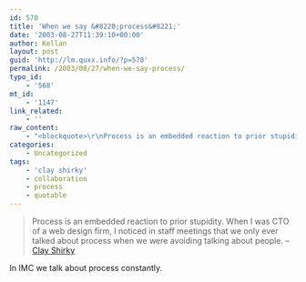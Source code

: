 ```yaml
---
id: 570
title: 'When we say &#8220;process&#8221;'
date: '2003-08-27T11:39:10+00:00'
author: Kellan
layout: post
guid: 'http://lm.quxx.info/?p=570'
permalink: /2003/08/27/when-we-say-process/
typo_id:
    - '568'
mt_id:
    - '1147'
link_related:
    - ''
raw_content:
    - "<blockquote>\r\nProcess is an embedded reaction to prior stupidity. When I was CTO of a web design firm, I noticed in staff meetings that we only ever talked about process when we were avoiding talking about people. - <a href=\\\"http://www.corante.com/many/20030801.shtml#50187\\\">Clay Shirky</a>\r\n</blockquote>\r\nIn IMC we talk about process constantly."
categories:
    - Uncategorized
tags:
    - 'clay shirky'
    - collaboration
    - process
    - quotable
---
```


> Process is an embedded reaction to prior stupidity. When I was CTO of a web design firm, I noticed in staff meetings that we only ever talked about process when we were avoiding talking about people. – [Clay Shirky](http://www.corante.com/many/20030801.shtml#50187)

In IMC we talk about process constantly.
